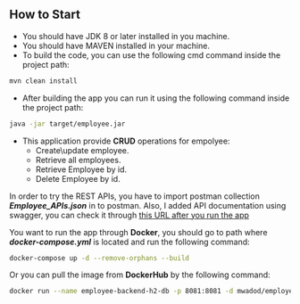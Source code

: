 ## How to Start

- You should have JDK 8 or later installed in you machine.
- You should have MAVEN installed in your machine.
- To build the code, you can use the following cmd command inside the project path:
```sh
mvn clean install
```
- After building the app you can run it using the following command inside the project path:
```sh
java -jar target/employee.jar
```
- This application provide **CRUD** operations for empolyee:
	- Create\update employee.
	- Retrieve all employees.
	- Retrieve Employee by id.
	- Delete Employee by id.

In order to try the REST APIs, you have to import postman collection ***Employee_APIs.json***  in to postman.
Also, I added API documentation using swagger, you can check it through [this URL after you run the app](http://localhost:8081/swagger-ui.html)

You want to run the app through **Docker**, you should go to path where ***docker-compose.yml*** is located and run the following command:
```sh
docker-compose up -d --remove-orphans --build
```
Or you can pull the image from **DockerHub** by the following command:
```sh
docker run --name employee-backend-h2-db -p 8081:8081 -d mwadod/employee-backen
```